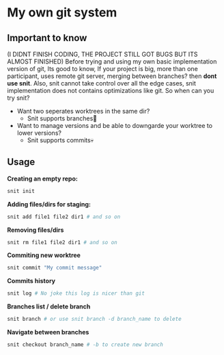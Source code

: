 # My own git system

## Important to know
(I DIDNT FINISH CODING, THE PROJECT STILL GOT BUGS BUT ITS ALMOST FINISHED)
Before trying and using my own basic implementation version of git,
Its good to know, If your project is big, more than one participant, uses remote git server, merging between branches?
then **dont use snit**.
Also, snit cannot take control over all the edge cases, snit implementation does not contains optimizations like git.
So when can you try snit?

+ Want two seperates worktrees in the same dir?
  + Snit supports branches🫠
+ Want to manage versions and be able to downgarde your worktree to lower versions?
  + Snit supports commits💀

## Usage

**Creating an empty repo:**
```bash
snit init
```
**Adding files/dirs for staging:**
```bash
snit add file1 file2 dir1 # and so on
```

**Removing files/dirs**
```bash
snit rm file1 file2 dir1 # and so on
```

**Commiting new worktree**
```bash
snit commit "My commit message"
```

**Commits history**
```bash
snit log # No joke this log is nicer than git
```

**Branches list / delete branch**
```bash
snit branch # or use snit branch -d branch_name to delete
```

**Navigate between branches**
```bash
snit checkout branch_name # -b to create new branch
```


